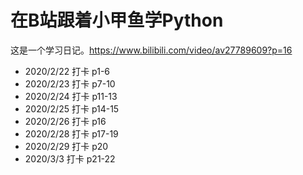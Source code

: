 # 在B站跟着小甲鱼学Python

这是一个学习日记。<https://www.bilibili.com/video/av27789609?p=16>

+ 2020/2/22 打卡 p1-6
+ 2020/2/23 打卡 p7-10
+ 2020/2/24 打卡 p11-13
+ 2020/2/25 打卡 p14-15
+ 2020/2/26 打卡 p16
+ 2020/2/28 打卡 p17-19
+ 2020/2/29 打卡 p20
+ 2020/3/3 打卡 p21-22
